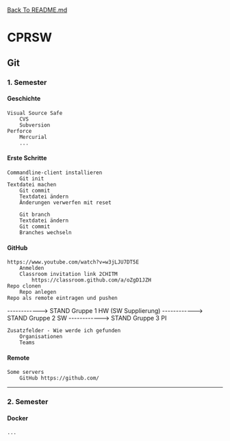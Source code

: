 [Back To README.md][back]

# CPRSW

##	Git

###		1. Semester

#### Geschichte

	Visual Source Safe
		CVS
	  	Subversion
	Perforce
		Mercurial
		...

#### Erste Schritte

  	Commandline-client installieren
  		Git init
  	Textdatei machen
  		Git commit
  		Textdatei ändern
  		Änderungen verwerfen mit reset
  			
  		Git branch
  		Textdatei ändern
  		Git commit
  		Branches wechseln

#### GitHub

	https://www.youtube.com/watch?v=w3jLJU7DT5E
		Anmelden
		Classroom invitation link 2CHITM
			https://classroom.github.com/a/oZgD1JZH
	Repo clonen
		Repo anlegen
	Repo als remote eintragen und pushen

------------> STAND Gruppe 1 HW (SW Supplierung)
------------> STAND Gruppe 2 SW
------------> STAND Gruppe 3 PI

    Zusatzfelder - Wie werde ich gefunden
    	Organisationen
    	Teams

#### Remote

	Some servers
		GitHub https://github.com/



---

### 2. Semester

#### Docker

```
...
```



[back]: https://github.com/UnterrainerInformatik/htl


